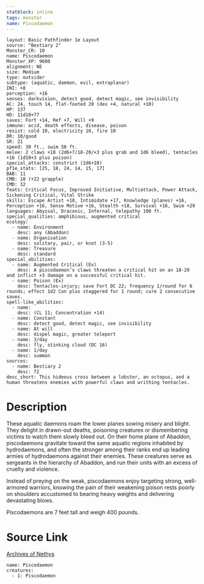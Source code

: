 ```yaml
---
statblock: inline
tags: monster
name: Piscodaemon
---
```

```statblock
layout: Basic Pathfinder 1e Layout
source: "Bestiary 2"
Monster_CR: 10
name: Piscodaemon
Monster_XP: 9600
alignment: NE
size: Medium
type: outsider
subtype: (aquatic, daemon, evil, extraplanar)
INI: +8
perception: +16
senses: darkvision, detect good, detect magic, see invisibility
AC: 24, touch 14, flat-footed 20 (dex +4, natural +10)
HP: 137
HD: 11d10+77
saves: Fort +14, Ref +7, Will +9
immune: acid, death effects, disease, poison
resist: cold 10, electricity 10, fire 10
DR: 10/good
SR: 21
speed: 30 ft., swim 50 ft.
melee: 2 claws +18 (2d6+7/18-20/×3 plus grab and 1d6 bleed), tentacles +16 (1d10+3 plus poison)
special_attacks: constrict (2d6+10)
pf1e_stats: [25, 18, 24, 14, 15, 17]
BAB: 11
CMB: 18 (+22 grapple)
CMD: 32
feats: Critical Focus, Improved Initiative, Multiattack, Power Attack, Sickening Critical, Vital Strike
skills: Escape Artist +18, Intimidate +17, Knowledge (planes) +16, Perception +16, Sense Motive +16, Stealth +18, Survival +16, Swim +29
languages: Abyssal, Draconic, Infernal, telepathy 100 ft.
special_qualities: amphibious, augmented critical
ecology:
  - name: Environment
    desc: any (Abaddon)
  - name: Organisation
    desc: solitary, pair, or knot (3-5)
  - name: Treasure
    desc: standard
special_abilities:
  - name: Augmented Critical (Ex)
    desc: A piscodaemon’s claws threaten a critical hit on an 18-20 and inflict ×3 damage on a successful critical hit.
  - name: Poison (Ex)
    desc: Tentacles-injury; save Fort DC 22; frequency 1/round for 6 rounds; effect 1d2 Con plus staggered for 1 round; cure 2 consecutive saves.
spell-like_abilities:
  - name:
    desc: (CL 11; Concentration +14)
  - name: Constant
    desc: detect good, detect magic, see invisibility
  - name: At will
    desc: dispel magic, greater teleport
  - name: 3/day
    desc: fly, stinking cloud (DC 16)
  - name: 1/day
    desc: summon
sources:
  - name: Bestiary 2
    desc: 72
desc_short: This hideous cross between a lobster, an octopus, and a human threatens enemies with powerful claws and writhing tentacles. 
```
# Description
These aquatic daemons roam the lower planes sowing misery and blight. They delight in drawn-out deaths, poisoning creatures or dismembering victims to watch them slowly bleed out. On their home plane of Abaddon, piscodaemons gravitate toward the same aquatic regions inhabited by hydrodaemons, and often the stronger among their ranks end up leading armies of hydrodaemons against their enemies. These creatures serve as sergeants in the hierarchy of Abaddon, and run their units with an excess of cruelty and violence. 

Instead of preying on the weak, piscodaemons enjoy targeting strong, well-armored warriors, knowing the pain of their weakening poison rests poorly on shoulders accustomed to bearing heavy weights and delivering devastating blows. 

Piscodaemons are 7 feet tall and weigh 400 pounds.
# Source Link
[Archives of Nethys](https://aonprd.com/MonsterDisplay.aspx?ItemName=Piscodaemon)
```encounter-table
name: Piscodaemon
creatures:
  - 1: Piscodaemon
```
